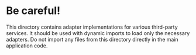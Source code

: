 # Be careful!

This directory contains adapter implementations for various third-party services.
It should be used with dynamic imports to load only the necessary adapters.
Do not import any files from this directory directly in the main application code.
